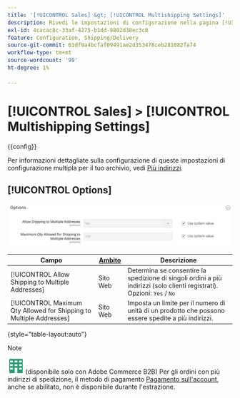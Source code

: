 ```yaml
---
title: '[!UICONTROL Sales] &gt; [!UICONTROL Multishipping Settings]'
description: Rivedi le impostazioni di configurazione nella pagina [!UICONTROL Sales] &gt; [!UICONTROL Multishipping Settings] dell'amministratore di Commerce.
exl-id: 4cacac8c-33af-4275-b1dd-9802d38ec3c8
feature: Configuration, Shipping/Delivery
source-git-commit: 61df9a4bcfaf09491ae2d353478ceb281082fa74
workflow-type: tm+mt
source-wordcount: '99'
ht-degree: 1%

---
```


# [!UICONTROL Sales] > [!UICONTROL Multishipping Settings]

{{config}}

Per informazioni dettagliate sulla configurazione di queste impostazioni di configurazione multipla per il tuo archivio, vedi [Più indirizzi](../../stores-purchase/shipping-settings.md#multiple-addresses).

## [!UICONTROL Options]

![Opzioni](./assets/multishipping-settings-options.png)<!-- zoom -->

<!-- [Options](https://docs.magento.com/user-guide/shipping/shipping-multiaddress.html) -->

| Campo | [Ambito](../../getting-started/websites-stores-views.md#scope-settings) | Descrizione |
|--- |--- |--- |
| [!UICONTROL Allow Shipping to Multiple Addresses] | Sito Web | Determina se consentire la spedizione di singoli ordini a più indirizzi (solo clienti registrati). Opzioni: `Yes` / `No` |
| [!UICONTROL Maximum Qty Allowed for Shipping to Multiple Addresses] | Sito Web | Imposta un limite per il numero di unità di un prodotto che possono essere spedite a più indirizzi. |

{style="table-layout:auto"}

>[!NOTE]
>
>![Adobe Commerce B2B](../../assets/b2b.svg) (disponibile solo con Adobe Commerce B2B) Per gli ordini con più indirizzi di spedizione, il metodo di pagamento [Pagamento sull&#39;account](../../b2b/enable-basic-features.md#configure-payment-on-account), anche se abilitato, non è disponibile durante l&#39;estrazione.
